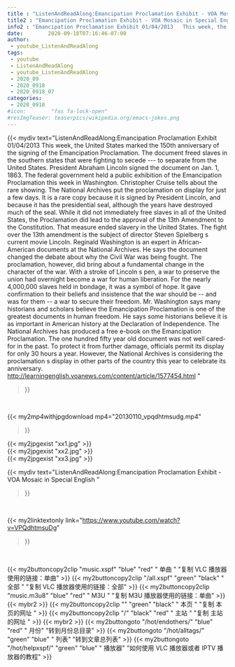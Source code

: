```yaml
---
title : "ListenAndReadAlong:Emancipation Proclamation Exhibit - VOA Mosaic in Special English "
title2 : "Emancipation Proclamation Exhibit - VOA Mosaic in Special English "
info2 : "Emancipation Proclamation Exhibit 01/04/2013   This week, the United States marked the 150th anniversary of the signing of the Emancipation Proclamation. The document freed slaves in the southern states that were fighting to secede --- to separate from the United States. President Abraham Lincoln signed the document on Jan. 1, 1863.   The federal government held a public exhibition of the Emancipation Proclamation this week in Washington. Christopher Cruise tells about the rare showing.   The National Archives put the proclamation on display for just a few days. It is a rare copy because it is signed by President Lincoln, and because it has the presidential seal, although the years have destroyed much of the seal.   While it did not immediately free slaves in all of the United States, the Proclamation did lead to the approval of the 13th Amendment to the Constitution. That measure ended slavery in the United States. The fight over the 13th amendment is the subject of director Steven Spielberg s current movie  Lincoln.     Reginald Washington is an expert in African-American documents at the National Archives. He says the document changed the debate about why the Civil War was being fought.    The proclamation, however, did bring about a fundamental change in the character of the war. With a stroke of Lincoln s pen, a war to preserve the union had overnight become a war for human liberation. For the nearly 4,000,000 slaves held in bondage, it was a symbol of hope. It gave confirmation to their beliefs and insistence that the war should be -- and was for them -- a war to secure their freedom.     Mr. Washington says many historians and scholars believe the Emancipation Proclamation is one of the greatest documents in human freedom. He says some historians believe it is as important in American history at the Declaration of Independence.   The National Archives has produced a free e-book on the Emancipation Proclamation. The one hundred fifty year old document was not well cared-for in the past. To protect it from further damage, officials permit its display for only 30 hours a year. However, the National Archives is considering the proclamation s display in other parts of the country this year to celebrate its anniversary. http://learningenglish.voanews.com/content/article/1577454.html "
date:        2020-09-18T07:16:46-07:00
author:
 - youtube_ListenAndReadAlong
tags:
 - youtube
 - ListenAndReadAlong
 - youtube_ListenAndReadAlong
 - 2020_09
 - 2020_0918
 - 2020_0918_07
categories:
 - 2020_0918
#icon:        "fas fa-lock-open"
#resImgTeaser: teaserpics/wikipedia.org/emacs-jokes.png
---
```


{{< mydiv text="ListenAndReadAlong:Emancipation Proclamation Exhibit 01/04/2013   This week, the United States marked the 150th anniversary of the signing of the Emancipation Proclamation. The document freed slaves in the southern states that were fighting to secede --- to separate from the United States. President Abraham Lincoln signed the document on Jan. 1, 1863.   The federal government held a public exhibition of the Emancipation Proclamation this week in Washington. Christopher Cruise tells about the rare showing.   The National Archives put the proclamation on display for just a few days. It is a rare copy because it is signed by President Lincoln, and because it has the presidential seal, although the years have destroyed much of the seal.   While it did not immediately free slaves in all of the United States, the Proclamation did lead to the approval of the 13th Amendment to the Constitution. That measure ended slavery in the United States. The fight over the 13th amendment is the subject of director Steven Spielberg s current movie  Lincoln.     Reginald Washington is an expert in African-American documents at the National Archives. He says the document changed the debate about why the Civil War was being fought.    The proclamation, however, did bring about a fundamental change in the character of the war. With a stroke of Lincoln s pen, a war to preserve the union had overnight become a war for human liberation. For the nearly 4,000,000 slaves held in bondage, it was a symbol of hope. It gave confirmation to their beliefs and insistence that the war should be -- and was for them -- a war to secure their freedom.     Mr. Washington says many historians and scholars believe the Emancipation Proclamation is one of the greatest documents in human freedom. He says some historians believe it is as important in American history at the Declaration of Independence.   The National Archives has produced a free e-book on the Emancipation Proclamation. The one hundred fifty year old document was not well cared-for in the past. To protect it from further damage, officials permit its display for only 30 hours a year. However, the National Archives is considering the proclamation s display in other parts of the country this year to celebrate its anniversary. http://learningenglish.voanews.com/content/article/1577454.html "
>}}
<br>


{{< my2mp4withjpgdownload mp4="20130110_vpqdhtmsudg.mp4"
>}}

{{< my2jpgexist "xx1.jpg" >}}<br>
{{< my2jpgexist "xx2.jpg" >}}<br>
{{< my2jpgexist "xx3.jpg" >}}<br>



{{< mydiv text="ListenAndReadAlong:Emancipation Proclamation Exhibit - VOA Mosaic in Special English "
>}}
<br>

{{< my2linktextonly link="https://www.youtube.com/watch?v=VPQdhtmsuDg"
>}}


<br>

{{< my2buttoncopy2clip "music.xspf"        "blue"   "red"    " 单曲 "  "复制 VLC 播放器使用的链接：单曲" >}} {{< my2buttoncopy2clip "/all.xspf"         "green"  "black"  " 全部 "  "复制 VLC 播放器使用的链接：全部" >}} {{< my2buttoncopy2clip "music.m3u8"        "blue"   "red"    " M3U  "    "复制 M3U 播放器使用的链接：单曲" >}} {{< mybr2 >}} {{< my2buttoncopy2clip ""                  "green"  "black"  " 本页 "    "复制 本页的网址 " >}} {{< my2buttoncopy2clip "/"                 "black"  "red"    " 主站 "    "复制 主站的网址 " >}} {{< mybr2 >}} {{< my2buttongoto      "/hot/endothers/"   "blue"   "red"    " 月份"   "转到月份总目录" >}} {{< my2buttongoto      "/hot/alltags/"     "green"  "blue"   " 列表"   "转到文章总列表" >}} {{< my2buttongoto      "/hot/helpxspf/"    "green"  "blue"   " 播放器" "如何使用 VLC 播放器或者 IPTV 播放器的教程" >}} 
